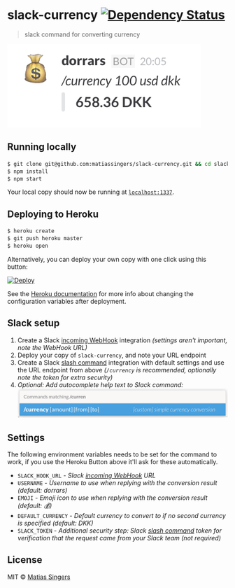 # slack-currency [![Dependency Status](http://img.shields.io/gemnasium/matiassingers/slack-currency.svg?style=flat-square)](https://gemnasium.com/matiassingers/slack-currency)
> slack command for converting currency

![slack-currency screenshot example](screenshot.png)


## Running locally
```sh
$ git clone git@github.com:matiassingers/slack-currency.git && cd slack-currency
$ npm install
$ npm start
```

Your local copy should now be running at [`localhost:1337`](http://localhost:1337).

## Deploying to Heroku
```sh
$ heroku create
$ git push heroku master
$ heroku open
```

Alternatively, you can deploy your own copy with one click using this button:

[![Deploy](https://www.herokucdn.com/deploy/button.svg)](https://heroku.com/deploy?template=https://github.com/matiassingers/slack-currency)

See the [Heroku documentation](https://devcenter.heroku.com/articles/config-vars) for more info about changing the configuration variables after deployment.

## Slack setup
1. Create a Slack [incoming WebHook][slack-webhook] integration *(settings aren't important, note the WebHook URL)*
2. Deploy your copy of `slack-currency`, and note your URL endpoint
3. Create a Slack [slash command][slack-command] integration with default settings and use the URL endpoint from above *(`/currency` is recommended, optionally note the token for extra security)*
4. *Optional: Add autocomplete help text to Slack command:*
  ![slack command autocomplete help](slack-autocomplete.png)


## Settings
The following environment variables needs to be set for the command to work, if you use the Heroku Button above it'll ask for these automatically.

- `SLACK_HOOK_URL` - *Slack [incoming WebHook][slack-webhook] URL*
- `USERNAME` - *Username to use when replying with the conversion result (default: dorrars)*
- `EMOJI` - *Emoji icon to use when replying with the conversion result (default: :moneybag:)*
- `DEFAULT_CURRENCY` - *Default currency to convert to if no second currency is specified (default: DKK)*
- `SLACK_TOKEN` - *Additional security step: Slack [slash command][slack-command] token for verification that the request came from your Slack team (not required)*


## License

MIT © [Matias Singers](http://mts.io)

[slack-webhook]: https://my.slack.com/services/new/incoming-webhook/
[slack-command]: https://my.slack.com/services/new/slash-commands
